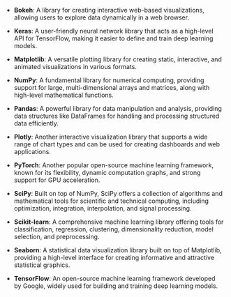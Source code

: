 



- **Bokeh**: A library for creating interactive web-based visualizations, allowing users to explore data dynamically in a web browser.  




- **Keras**: A user-friendly neural network library that acts as a high-level API for TensorFlow, making it easier to define and train deep learning models.  




- **Matplotlib**: A versatile plotting library for creating static, interactive, and animated visualizations in various formats.  




- **NumPy**: A fundamental library for numerical computing, providing support for large, multi-dimensional arrays and matrices, along with high-level mathematical functions.  




- **Pandas**: A powerful library for data manipulation and analysis, providing data structures like DataFrames for handling and processing structured data efficiently.  




- **Plotly**: Another interactive visualization library that supports a wide range of chart types and can be used for creating dashboards and web applications.  




- **PyTorch**: Another popular open-source machine learning framework, known for its flexibility, dynamic computation graphs, and strong support for GPU acceleration.  




- **SciPy**: Built on top of NumPy, SciPy offers a collection of algorithms and mathematical tools for scientific and technical computing, including optimization, integration, interpolation, and signal processing.  




- **Scikit-learn**: A comprehensive machine learning library offering tools for classification, regression, clustering, dimensionality reduction, model selection, and preprocessing.  




- **Seaborn**: A statistical data visualization library built on top of Matplotlib, providing a high-level interface for creating informative and attractive statistical graphics.  




- **TensorFlow**: An open-source machine learning framework developed by Google, widely used for building and training deep learning models.  



